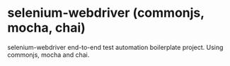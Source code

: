 # selenium-webdriver (commonjs, mocha, chai)
selenium-webdriver end-to-end test automation boilerplate project. Using commonjs, mocha and chai.
